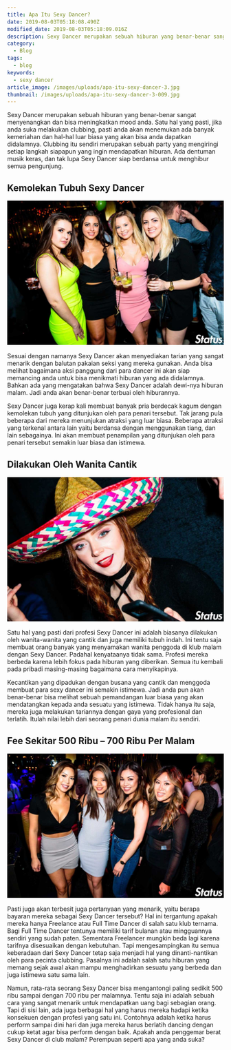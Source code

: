 ```yaml
---
title: Apa Itu Sexy Dancer?
date: 2019-08-03T05:18:08.490Z
modified_date: 2019-08-03T05:18:09.016Z
description: Sexy Dancer merupakan sebuah hiburan yang benar-benar sangat menyenangkan dan bisa meningkatkan mood anda. Satu hal yang pasti.
category:
  - Blog
tags:
  - blog
keywords:
  - sexy dancer
article_image: /images/uploads/apa-itu-sexy-dancer-3.jpg
thumbnail: /images/uploads/apa-itu-sexy-dancer-3-009.jpg
---
```

Sexy Dancer merupakan sebuah hiburan yang benar-benar sangat menyenangkan dan bisa meningkatkan mood anda. Satu hal yang pasti, jika anda suka melakukan clubbing, pasti anda akan menemukan ada banyak kemeriahan dan hal-hal luar biasa yang akan bisa anda dapatkan didalamnya. Clubbing itu sendiri merupakan sebuah party yang mengiringi setiap langkah siapapun yang ingin mendapatkan hiburan. Ada dentuman musik keras, dan tak lupa Sexy Dancer siap berdansa untuk menghibur semua pengunjung.



## Kemolekan Tubuh Sexy Dancer

![Apa Itu Sexy Dancer?](/images/uploads/apa-itu-sexy-dancer-3.jpg)

Sesuai dengan namanya Sexy Dancer akan menyediakan tarian yang sangat menarik dengan balutan pakaian seksi yang mereka gunakan. Anda bisa melihat bagaimana aksi panggung dari para dancer ini akan siap memancing anda untuk bisa menikmati hiburan yang ada didalamnya. Bahkan ada yang mengatakan bahwa Sexy Dancer adalah dewi-nya hiburan malam. Jadi anda akan benar-benar terbuai oleh hiburannya.

Sexy Dancer juga kerap kali membuat banyak pria berdecak kagum dengan kemolekan tubuh yang ditunjukan oleh para penari tersebut. Tak jarang pula beberapa dari mereka menunjukan atraksi yang luar biasa. Beberapa atraksi yang terkenal antara lain yaitu berdansa dengan menggunakan tiang, dan lain sebagainya. Ini akan membuat penampilan yang ditunjukan oleh para penari tersebut semakin luar biasa dan istimewa.



## Dilakukan Oleh Wanita Cantik

![Apa Itu Sexy Dancer?](/images/uploads/apa-itu-sexy-dancer-2.jpg)

Satu hal yang pasti dari profesi Sexy Dancer ini adalah biasanya dilakukan oleh wanita-wanita yang cantik dan juga memiliki tubuh indah. Ini tentu saja membuat orang banyak yang menyamakan wanita penggoda di klub malam dengan Sexy Dancer. Padahal kenyataanya tidak sama. Profesi mereka berbeda karena lebih fokus pada hiburan yang diberikan. Semua itu kembali pada pribadi masing-masing bagaimana cara menyikapinya.

Kecantikan yang dipadukan dengan busana yang cantik dan menggoda membuat para sexy dancer ini semakin istimewa. Jadi anda pun akan benar-benar bisa melihat sebuah pemandangan luar biasa yang akan mendatangkan kepada anda sesuatu yang istimewa. Tidak hanya itu saja, mereka juga melakukan tariannya dengan gaya yang profesional dan terlatih. Itulah nilai lebih dari seorang penari dunia malam itu sendiri.



## Fee Sekitar 500 Ribu – 700 Ribu Per Malam

![Apa Itu Sexy Dancer?](/images/uploads/apa-itu-sexy-dancer-1.jpg)

Pasti juga akan terbesit juga pertanyaan yang menarik, yaitu berapa bayaran mereka sebagai Sexy Dancer tersebut? Hal ini tergantung apakah mereka hanya Freelance atau Full Time Dancer di salah satu klub ternama. Bagi Full Time Dancer tentunya memiliki tarif bulanan atau mingguannya sendiri yang sudah paten. Sementara Freelancer mungkin beda lagi karena tarifnya disesuaikan dengan kebutuhan. Tapi mengesampingkan itu semua keberadaan dari Sexy Dancer tetap saja menjadi hal yang dinanti-nantikan oleh para pecinta clubbing. Pasalnya ini adalah salah satu hiburan yang memang sejak awal akan mampu menghadirkan sesuatu yang berbeda dan juga istimewa satu sama lain.

Namun, rata-rata seorang Sexy Dancer bisa mengantongi paling sedikit 500 ribu sampai dengan 700 ribu per malamnya. Tentu saja ini adalah sebuah cara yang sangat menarik untuk mendapatkan uang bagi sebagian orang. Tapi di sisi lain, ada juga berbagai hal yang harus mereka hadapi ketika konsekuen dengan profesi yang satu ini. Contohnya adalah ketika harus perform sampai dini hari dan juga mereka harus berlatih dancing dengan cukup ketat agar bisa perform dengan baik. Apakah anda penggemar berat Sexy Dancer di club malam? Perempuan seperti apa yang anda suka?
